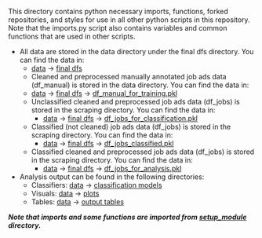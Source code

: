 This directory contains python necessary imports, functions, forked repositories, and styles for use in all other python scripts in this repository. Note that the imports.py script also contains variables and common functions that are used in other scripts.

* All data are stored in the data directory under the final dfs directory. You can find the data in:
  - [data](../data) &rarr; [final dfs](../data/final%20dfs/)
  - Cleaned and preprocessed manually annotated job ads data (df_manual) is stored in the data directory. You can find the data in:
  - [data](../data) &rarr; [final dfs](../data/final%20dfs/) &rarr; [df_manual_for_training.pkl](../data/final%20dfs/df_manual_for_training.pkl)
  - Unclassified cleaned and preprocessed job ads data (df_jobs) is stored in the scraping directory. You can find the data in:
    - [data](../data) &rarr; [final dfs](../data/final%20dfs/) &rarr; [df_jobs_for_classification.pkl](../data/final%20dfs/df_jobs_for_classification.pkl)
  - Classified (not cleaned) job ads data (df_jobs) is stored in the scraping directory. You can find the data in:
    - [data](../data) &rarr; [final dfs](../data/final%20dfs/) &rarr; [df_jobs_classified.pkl](../data/final%20dfs/df_jobs_classified.pkl)
  - Classified cleaned and preprocessed job ads data (df_jobs) is stored in the scraping directory. You can find the data in:
    - [data](../data) &rarr; [final dfs](../data/final%20dfs/) &rarr; [df_jobs_for_analysis.pkl](../data/final%20dfs/df_jobs_for_analysis.pkl)
* Analysis output can be found in the following directories:
  - Classifiers: [data](../data) &rarr; [classification models](../data/classification%20models)
  - Visuals: [data](../data) &rarr; [plots](../data/plots)
  - Tables: [data](../data) &rarr; [output tables](../data/output%20tables)

***Note that imports and some functions are imported from [setup_module](../setup_module) directory.***
